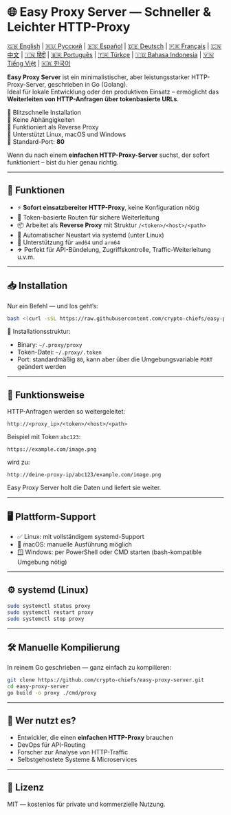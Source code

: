 
# 🌐 Easy Proxy Server — Schneller & Leichter HTTP-Proxy

[🇬🇧 English](/README.md) | [🇷🇺 Русский](/doc/README.md) | [🇪🇸 Español](/doc/README.es.md) | [🇩🇪 Deutsch](/doc/README.de.md) | [🇫🇷 Français](/doc/README.fr.md) | [🇨🇳 中文](/doc/README.zh.md) | [🇮🇳 हिंदी](/doc/README.hi.md) | [🇧🇷 Português](/doc/README.pt.md) | [🇹🇷 Türkçe](/doc/README.tr.md) | [🇮🇩 Bahasa Indonesia](/doc/README.id.md) | [🇻🇳 Tiếng Việt](/doc/README.vi.md) | [🇰🇷 한국어](/doc/README.ko.md)

**Easy Proxy Server** ist ein minimalistischer, aber leistungsstarker HTTP-Proxy-Server, geschrieben in Go (Golang).  
Ideal für lokale Entwicklung oder den produktiven Einsatz – ermöglicht das **Weiterleiten von HTTP-Anfragen über tokenbasierte URLs**.

🔹 Blitzschnelle Installation  
🔹 Keine Abhängigkeiten  
🔹 Funktioniert als Reverse Proxy  
🔹 Unterstützt Linux, macOS und Windows  
🔹 Standard-Port: **80**

Wenn du nach einem **einfachen HTTP-Proxy-Server** suchst, der sofort funktioniert – bist du hier genau richtig.

---

## 🚀 Funktionen

- ⚡ **Sofort einsatzbereiter HTTP-Proxy**, keine Konfiguration nötig
- 🔐 Token-basierte Routen für sichere Weiterleitung
- 📦 Arbeitet als **Reverse Proxy** mit Struktur `/<token>/<host>/<path>`
- 🔄 Automatischer Neustart via systemd (unter Linux)
- 🧊 Unterstützung für `amd64` und `arm64`
- ✈ Perfekt für API-Bündelung, Zugriffskontrolle, Traffic-Weiterleitung u.v.m.

---

## 📥 Installation

Nur ein Befehl — und los geht’s:

```bash
bash <(curl -sSL https://raw.githubusercontent.com/crypto-chiefs/easy-proxy-server/master/scripts/build.sh)
```

📂 Installationsstruktur:
- Binary: `~/.proxy/proxy`
- Token-Datei: `~/.proxy/.token`
- Port: standardmäßig `80`, kann aber über die Umgebungsvariable `PORT` geändert werden

---

## 🧪 Funktionsweise

HTTP-Anfragen werden so weitergeleitet:

```
http://<proxy_ip>/<token>/<host>/<path>
```

Beispiel mit Token `abc123`:

```
https://example.com/image.png
```

wird zu:

```
http://deine-proxy-ip/abc123/example.com/image.png
```

Easy Proxy Server holt die Daten und liefert sie weiter.

---

## 🖥 Plattform-Support

- ✅ Linux: mit vollständigem systemd-Support
- 🍎 macOS: manuelle Ausführung möglich
- 🪟 Windows: per PowerShell oder CMD starten (bash-kompatible Umgebung nötig)

---

## ⚙️ systemd (Linux)

```bash
sudo systemctl status proxy
sudo systemctl restart proxy
sudo systemctl stop proxy
```

---

## 🛠 Manuelle Kompilierung

In reinem Go geschrieben — ganz einfach zu kompilieren:

```bash
git clone https://github.com/crypto-chiefs/easy-proxy-server.git
cd easy-proxy-server
go build -o proxy ./cmd/proxy
```

---

## 💬 Wer nutzt es?

- Entwickler, die einen **einfachen HTTP-Proxy** brauchen
- DevOps für API-Routing
- Forscher zur Analyse von HTTP-Traffic
- Selbstgehostete Systeme & Microservices

---

## 📄 Lizenz

MIT — kostenlos für private und kommerzielle Nutzung.
